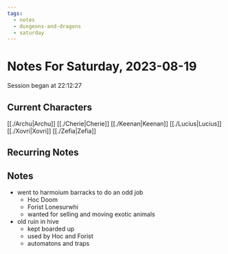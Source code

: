 ```yaml
---
tags:
  - notes
  - dungeons-and-dragons
  - saturday
---
```


# Notes For Saturday, 2023-08-19
Session began at 22:12:27
## Current Characters
[[./Archu|Archu]]
[[./Cherie|Cherie]]
[[./Keenan|Keenan]]
[[./Lucius|Lucius]]
[[./Xovri|Xovri]]
[[./Zefia|Zefia]]
## Recurring Notes
## Notes
- went to harmoium barracks to do an odd job
	- Hoc Doom
	- Forist Lonesurwhi
	- wanted for selling and moving exotic animals
- old ruin in hive
	- kept boarded up
	- used by Hoc and Forist
	- automatons and traps